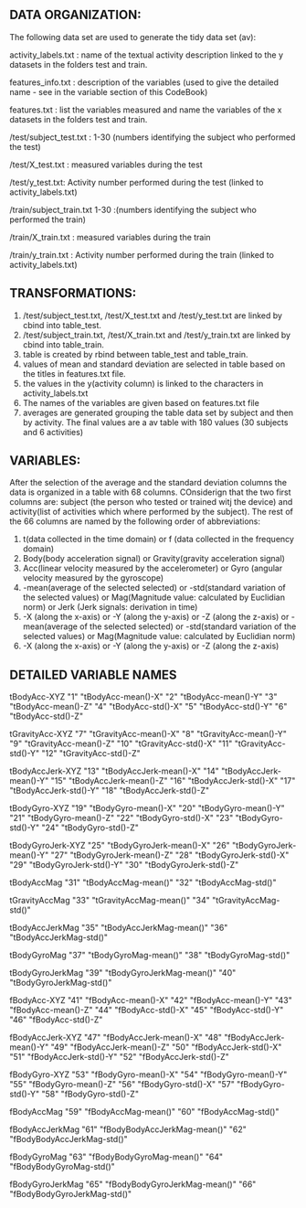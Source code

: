 ## DATA ORGANIZATION:

The following data set are used to generate the tidy data set (av):

activity_labels.txt : name of the textual activity description linked to the y datasets in the folders test and train. 

features_info.txt : description of the variables (used to give the detailed name - see in the variable section of this CodeBook) 

features.txt : list the variables measured and name the variables of the x datasets in the folders test and train.   

/test/subject_test.txt : 1-30 (numbers identifying the subject who performed the test)

/test/X_test.txt : measured variables during the test

/test/y_test.txt:  Activity number performed during the test (linked to activity_labels.txt)

/train/subject_train.txt 1-30 :(numbers identifying the subject who performed the train)

/train/X_train.txt : measured variables during the train

/train/y_train.txt : Activity number performed during the train (linked to activity_labels.txt)


## TRANSFORMATIONS:
1. /test/subject_test.txt, /test/X_test.txt and /test/y_test.txt are linked by cbind into table_test.
2. /test/subject_train.txt, /test/X_train.txt and /test/y_train.txt are linked by cbind into table_train.
3. table is created by rbind between table_test and table_train.
4. values of mean and standard deviation are selected in table based on the titles in features.txt file.
5. the values in the y(activity column) is linked to the characters in activity_labels.txt
6. The names of the variables are given based on features.txt file
7. averages are generated grouping the table data set by subject and then by activity. The final values are a av table with 180 values (30 subjects and 6 activities)

## VARIABLES:

After the selection of the average and the standard deviation columns the data is organized in a table with 68 columns. COnsiderign that the two first columns are: subject (the person who tested or trained witj the device) and activity(list of activities which where performed by the subject). The rest of the 66 columns are named by the following order of abbreviations:

1. t(data collected in the time domain) or f (data collected in the frequency domain)
2. Body(body acceleration signal) or Gravity(gravity acceleration signal)
3. Acc(linear velocity measured by the accelerometer) or Gyro (angular velocity measured by the gyroscope)
4. -mean(average of the selected selected) or -std(standard variation of the selected values) or Mag(Magnitude value: calculated by Euclidian norm) or Jerk (Jerk signals: derivation in time)
5. -X (along the x-axis) or -Y (along the y-axis) or -Z (along the z-axis) or -mean(average of the selected selected) or -std(standard variation of the selected values) or Mag(Magnitude value: calculated by Euclidian norm)
6. -X (along the x-axis) or -Y (along the y-axis) or -Z (along the z-axis)


## DETAILED VARIABLE NAMES
tBodyAcc-XYZ
"1" "tBodyAcc-mean()-X"
"2" "tBodyAcc-mean()-Y"
"3" "tBodyAcc-mean()-Z"
"4" "tBodyAcc-std()-X"
"5" "tBodyAcc-std()-Y"
"6" "tBodyAcc-std()-Z"

tGravityAcc-XYZ
"7" "tGravityAcc-mean()-X"
"8" "tGravityAcc-mean()-Y"
"9" "tGravityAcc-mean()-Z"
"10" "tGravityAcc-std()-X"
"11" "tGravityAcc-std()-Y"
"12" "tGravityAcc-std()-Z"

tBodyAccJerk-XYZ
"13" "tBodyAccJerk-mean()-X"
"14" "tBodyAccJerk-mean()-Y"
"15" "tBodyAccJerk-mean()-Z"
"16" "tBodyAccJerk-std()-X"
"17" "tBodyAccJerk-std()-Y"
"18" "tBodyAccJerk-std()-Z"

tBodyGyro-XYZ
"19" "tBodyGyro-mean()-X"
"20" "tBodyGyro-mean()-Y"
"21" "tBodyGyro-mean()-Z"
"22" "tBodyGyro-std()-X"
"23" "tBodyGyro-std()-Y"
"24" "tBodyGyro-std()-Z"

tBodyGyroJerk-XYZ
"25" "tBodyGyroJerk-mean()-X"
"26" "tBodyGyroJerk-mean()-Y"
"27" "tBodyGyroJerk-mean()-Z"
"28" "tBodyGyroJerk-std()-X"
"29" "tBodyGyroJerk-std()-Y"
"30" "tBodyGyroJerk-std()-Z"

tBodyAccMag
"31" "tBodyAccMag-mean()"
"32" "tBodyAccMag-std()"

tGravityAccMag
"33" "tGravityAccMag-mean()"
"34" "tGravityAccMag-std()"

tBodyAccJerkMag
"35" "tBodyAccJerkMag-mean()"
"36" "tBodyAccJerkMag-std()"

tBodyGyroMag
"37" "tBodyGyroMag-mean()"
"38" "tBodyGyroMag-std()"

tBodyGyroJerkMag
"39" "tBodyGyroJerkMag-mean()"
"40" "tBodyGyroJerkMag-std()"

fBodyAcc-XYZ
"41" "fBodyAcc-mean()-X"
"42" "fBodyAcc-mean()-Y"
"43" "fBodyAcc-mean()-Z"
"44" "fBodyAcc-std()-X"
"45" "fBodyAcc-std()-Y"
"46" "fBodyAcc-std()-Z"

fBodyAccJerk-XYZ
"47" "fBodyAccJerk-mean()-X"
"48" "fBodyAccJerk-mean()-Y"
"49" "fBodyAccJerk-mean()-Z"
"50" "fBodyAccJerk-std()-X"
"51" "fBodyAccJerk-std()-Y"
"52" "fBodyAccJerk-std()-Z"

fBodyGyro-XYZ
"53" "fBodyGyro-mean()-X"
"54" "fBodyGyro-mean()-Y"
"55" "fBodyGyro-mean()-Z"
"56" "fBodyGyro-std()-X"
"57" "fBodyGyro-std()-Y"
"58" "fBodyGyro-std()-Z"

fBodyAccMag
"59" "fBodyAccMag-mean()"
"60" "fBodyAccMag-std()"

fBodyAccJerkMag
"61" "fBodyBodyAccJerkMag-mean()"
"62" "fBodyBodyAccJerkMag-std()"

fBodyGyroMag
"63" "fBodyBodyGyroMag-mean()"
"64" "fBodyBodyGyroMag-std()"

fBodyGyroJerkMag
"65" "fBodyBodyGyroJerkMag-mean()"
"66" "fBodyBodyGyroJerkMag-std()"
